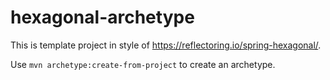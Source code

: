 # hexagonal-archetype

This is template project in style of https://reflectoring.io/spring-hexagonal/.

Use ```mvn archetype:create-from-project``` to create an archetype.
